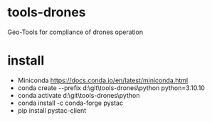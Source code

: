 # tools-drones
Geo-Tools for compliance of drones operation

# install
- Miniconda https://docs.conda.io/en/latest/miniconda.html
- conda create --prefix d:\git\tools-drones\python python=3.10.10
- conda activate d:\git\tools-drones\python
- conda install -c conda-forge pystac
- pip install pystac-client
